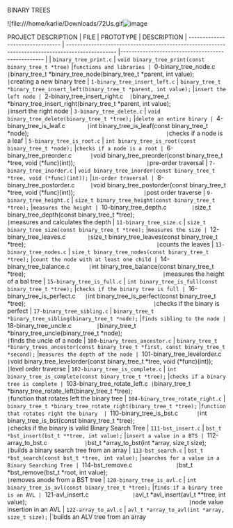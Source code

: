 BINARY TREES

![file:///home/karlie/Downloads/72Us.gif![image](https://user-images.githubusercontent.com/110098940/221910794-3f9e7440-f55d-4bf6-aa39-5e588ac8a8bd.png)



PROJECT DESCRIPTION
| FILE                             | PROTOTYPE                                                                                        | DESCRIPTION
| -------------------------------- | ------------------------------------------------------------------------------------------------ |-------------------------------------------------- |
| `binary_tree_print.c`            | `void binary_tree_print(const binary_tree_t *tree)`                                              |`functions and libraries
| `0-binary_tree_node.c`           | `binary_tree_t *binary_tree_node(binary_tree_t *parent, int value);`                             |`creating a new binary tree
| `1-binary_tree_insert_left.c`    | `binary_tree_t *binary_tree_insert_left(binary_tree_t *parent, int value);`                      |`insert the left node
| `2-binary_tree_insert_right.c`   | `binary_tree_t *binary_tree_insert_right(binary_tree_t *parent, int value);`                     |`insert the right node
| `3-binary_tree_delete.c`         | `void binary_tree_delete(binary_tree_t *tree);`                                                  |`delete an entire binary
| `4-binary_tree_is_leaf.c`        | `int binary_tree_is_leaf(const binary_tree_t *node);`                                            |`checks if a node is a leaf
| `5-binary_tree_is_root.c`        | `int binary_tree_is_root(const binary_tree_t *node);`                                            |`checks if a node is a root
| `6-binary_tree_preorder.c`       | `void binary_tree_preorder(const binary_tree_t *tree, void (*func)(int));`                       |`pre-order traversal
| `7-binary_tree_inorder.c`        | `void binary_tree_inorder(const binary_tree_t *tree, void (*func)(int));`                        |`in-order traversal
| `8-binary_tree_postorder.c`      | `void binary_tree_postorder(const binary_tree_t *tree, void (*func)(int));`                      |`post order traverse
| `9-binary_tree_height.c`         | `size_t binary_tree_height(const binary_tree_t *tree);`                                          |`measures the height
| `10-binary_tree_depth.c`         | `size_t binary_tree_depth(const binary_tree_t *tree);`                                           |`measures and calculates the depth
| `11-binary_tree_size.c`          | `size_t binary_tree_size(const binary_tree_t *tree);`                                            |`measures the size
| `12-binary_tree_leaves.c`        | `size_t binary_tree_leaves(const binary_tree_t *tree);`                                          |`counts the leaves 
| `13-binary_tree_nodes.c`         | `size_t binary_tree_nodes(const binary_tree_t *tree);`                                           |`count the node with at least one child
| `14-binary_tree_balance.c`       | `int binary_tree_balance(const binary_tree_t *tree);`                                            |`measures the height of a bal tree
| `15-binary_tree_is_full.c`       | `int binary_tree_is_full(const binary_tree_t *tree);`                                            |`checks if the binary tree is full
| `16-binary_tree_is_perfect.c`    | `int binary_tree_is_perfect(const binary_tree_t *tree);`                                         |`checks if the binary is perfect
| `17-binary_tree_sibling.c`       | `binary_tree_t *binary_tree_sibling(binary_tree_t *node);`                                       |`finds sibling to the node
| `18-binary_tree_uncle.c`         | `binary_tree_t *binary_tree_uncle(binary_tree_t *node);`                                         |`finds the uncle of a node 
| `100-binary_trees_ancestor.c`    | `binary_tree_t *binary_trees_ancestor(const binary_tree_t *first, const binary_tree_t *second);` |`measures the depth of the node
| `101-binary_tree_levelorder.c`   | `void binary_tree_levelorder(const binary_tree_t *tree, void (*func)(int));`                     |`level order traverse
| `102-binary_tree_is_complete.c`  | `int binary_tree_is_complete(const binary_tree_t *tree);`                                        |`checks if a binary tree is complete
| `103-binary_tree_rotate_left.c`  | `binary_tree_t *binary_tree_rotate_left(binary_tree_t *tree);`                                   |`function that rotates left the binary tree
| `104-binary_tree_rotate_right.c` | `binary_tree_t *binary_tree_rotate_right(binary_tree_t *tree);`                                  |`function that rotates right the binary 
| `110-binary_tree_is_bst.c`       | `int binary_tree_is_bst(const binary_tree_t *tree);`                                             |`checks if the binary is valid Binary Search Tree
| `111-bst_insert.c`               | `bst_t *bst_insert(bst_t **tree, int value);`                                                    |`insert a value in a BTS
| `112-array_to_bst.c`             | `bst_t *array_to_bst(int *array, size_t size);`                                                  |`builds a binary search tree from an array
| `113-bst_search.c`               | `bst_t *bst_search(const bst_t *tree, int value);`                                               |`searches for a value in a Binary Searching Tree
| `114-bst_remove.c`               | `bst_t *bst_remove(bst_t *root, int value);`                                                     |`removes anode from a BST tree
| `120-binary_tree_is_avl.c`       | `int binary_tree_is_avl(const binary_tree_t *tree);`                                             |`finds if a binary tree is an AVL
| `121-avl_insert.c`               | `avl_t *avl_insert(avl_t **tree, int value);`                                                    |`node value insertion in an AVL
| `122-array_to_avl.c`             | `avl_t *array_to_avl(int *array, size_t size);`                                                  |`builds an ALV tree from an array


